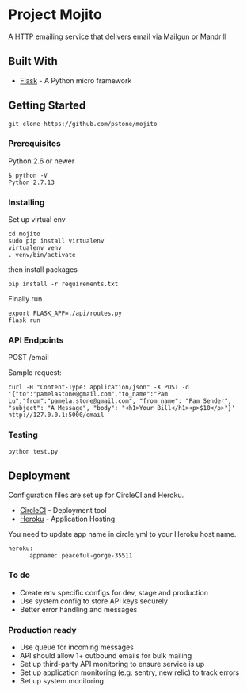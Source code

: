 # Project Mojito

A HTTP emailing service that delivers email via Mailgun or Mandrill

## Built With

* [Flask](http://flask.pocoo.org) - A Python micro framework 


## Getting Started

```
git clone https://github.com/pstone/mojito
```

### Prerequisites

Python 2.6 or newer

```
$ python -V
Python 2.7.13
```

### Installing

Set up virtual env

```
cd mojito
sudo pip install virtualenv
virtualenv venv
. venv/bin/activate
```

then install packages
```
pip install -r requirements.txt
```

Finally run
```
export FLASK_APP=./api/routes.py
flask run
```

### API Endpoints
POST /email

Sample request:
```
curl -H "Content-Type: application/json" -X POST -d '{"to":"pamelastone@gmail.com","to_name":"Pam Lu","from":"pamela.stone@gmail.com", "from_name": "Pam Sender", "subject": "A Message", "body": "<h1>Your Bill</h1><p>$10</p>"}' http://127.0.0.1:5000/email
```

### Testing

```
python test.py
```

## Deployment
Configuration files are set up for CircleCI and Heroku.  

* [CircleCI](http://circleci.com) - Deployment tool
* [Heroku](http://heroku.com) - Application Hosting

You need to update app name in circle.yml to your Heroku host name.
```
heroku:
      appname: peaceful-gorge-35511
```

### To do
- Create env specific configs for dev, stage and production
- Use system config to store API keys securely
- Better error handling and messages

### Production ready
- Use queue for incoming messages 
- API should allow 1+ outbound emails for bulk mailing
- Set up third-party API monitoring to ensure service is up
- Set up application monitoring (e.g. sentry, new relic) to track errors
- Set up system monitoring